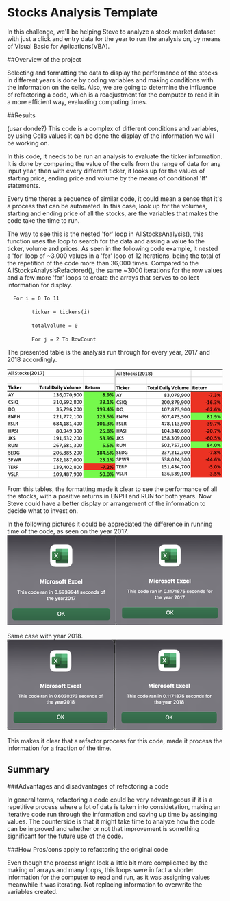 # Stocks Analysis Template

In this challenge, we'll be helping Steve to analyze a stock market dataset with just a click and entry data for the year to run the analysis on, by means of Visual Basic for Aplications(VBA). 

##Overview of the project

Selecting and formatting the data to display the performance of the stocks in different years is done by coding variables and making conditions with the information on the cells. Also, we are going to determine the influence of refactoring a code, which is a readjustment for the computer to read it in a more efficient way, evaluating computing times.


##Results 

(usar donde?) This code is a complex of different conditions and variables, by using Cells values it can be done the display of the information we will be working on. 

In this code, it needs to be run an analysis to evaluate the ticker information. It is done by comparing the value of the cells from the range of data for any input year, then with every different ticker, it looks up for the values of starting price, ending price and volume by the means of conditional 'If' statements. 

Every time theres a sequence of similar code, it could mean a sense that it's a process that can be automated. In this case, look up for the volumes, starting and ending price of all the stocks, are the variables that makes the code take the time to run. 

The way to see this is the nested 'for' loop in AllStocksAnalysis(), this function uses the loop to search for the data and assing a value to the ticker, volume and prices. As seen in the following code example, it nested a 'for' loop of ~3,000 values in a 'for' loop of 12 iterations, being the total of the repetition of the code more than 36,000 times. Compared to the AllStocksAnalysisRefactored(), the same ~3000 iterations for the row values and a few more 'for' loops to create the arrays that serves to collect information for display.   
```
  For i = 0 To 11
    
        ticker = tickers(i)
        
        totalVolume = 0
        
        For j = 2 To RowCount
```

The presented table is the analysis run through for every year, 2017 and 2018 accordingly.

![Stocks_2017vs2018.ong](/Resources/Stocks_2017vs2018.png)

From this tables, the formatting made it clear to see the performance of all the stocks, with a positive returns in ENPH and RUN for both years. Now Steve could have a better display or arrangement of the information to decide what to invest on.  

In the following pictures it could be appreciated the difference in running time of the code, as seen on the year 2017.
![VBA_Challenge_2017.png](/Resources/VBA_Challenge_2017.png)

Same case with year 2018.
![VBA_Challenge_2018.png](/Resources/VBA_Challenge_2018.png)

This makes it clear that a refactor process for this code, made it process the information for a fraction of the time. 

## Summary

###Advantages and disadvantages of refactoring a code

In general terms, refactoring a code could be very advantageous if it is a repetitive process where a lot of data is taken into considetation, making an iterative code run through the information and saving up time by assinging values. The counterside is that it might take time to analyze how the code can be improved and whether or not that improvement is something significant for the future use of the code.  

###How Pros/cons apply to refactoring the original code 

Even though the process might look a little bit more complicated by the making of arrays and many loops, this loops were in fact a shorter information for the computer to read and run, as it was assigning values meanwhile it was iterating. Not replacing information to overwrite the variables created.  
